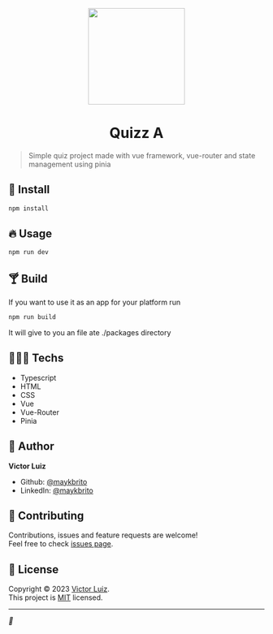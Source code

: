 <p align="center">
<img src="./assets/screenshot.png" width="190px"/>
</p>
<h1 align="center">Quizz A</h1>

> Simple quiz project made with vue framework, vue-router and state management using pinia

## 🎉 Install

```sh
npm install
```

## 🔥 Usage

```sh
npm run dev
```

## 🍸 Build

If you want to use it as an app for your platform run

```sh
npm run build
```

It will give to you an file ate ./packages directory

## 👨🏾‍💻 Techs

- Typescript
- HTML
- CSS
- Vue
- Vue-Router
- Pinia

## 👤 Author

**Victor Luiz**

- Github: [@maykbrito](https://github.com/victorlui)
- LinkedIn: [@maykbrito](https://linkedin.com/in/victor-gonzalez-071913122/o)

## 🤝 Contributing

Contributions, issues and feature requests are welcome!<br />Feel free to check [issues page](https://github.com/victorlui/Quizz/issues).

## 📝 License

Copyright © 2023 [Victor Luiz](https://github.com/victorlui).<br />
This project is [MIT](https://github.com/victorlui/Quizz/blob/master/LICENSE) licensed.

---

_💜_
